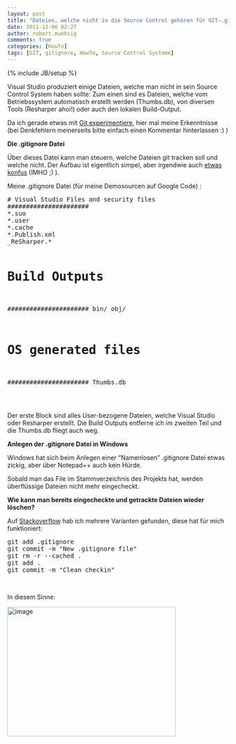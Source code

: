 ```yaml
---
layout: post
title: "Dateien, welche nicht in die Source Control gehören für GIT–.gitignore für bin/obj & co."
date: 2011-12-06 02:27
author: robert.muehsig
comments: true
categories: [HowTo]
tags: [GIT, gitignore, HowTo, Source Control Systeme]
---
```

{% include JB/setup %}
<p>Visual Studio produziert einige Dateien, welche man nicht in sein Source Control System haben sollte: Zum einen sind es Dateien, welche vom Betriebssystem automatisch erstellt werden (Thumbs.db), von diversen Tools (Resharper ahoi!) oder auch den lokalen Build-Output.</p> <p>Da ich gerade etwas mit <a href="{{BASE_PATH}}/2011/08/05/einstieg-in-git-fr-net-entwickler/">Git experimentiere</a>, hier mal meine Erkenntnisse (bei Denkfehlern meinerseits bitte einfach einen Kommentar hinterlassen :) )</p> <p><strong>Die .gitignore Datei</strong></p> <p>Über dieses Datei kann man steuern, welche Dateien git tracken soll und welche nicht. Der Aufbau ist eigentlich simpel, aber irgendwie auch <a href="http://stackoverflow.com/questions/1470572/gitignore-ignore-any-bin-directory">etwas konfus</a> (IMHO ;) ).</p> <p>Meine .gitignore Datei (für meine Demosourcen auf Google Code) :</p> <div style="padding-bottom: 0px; margin: 0px; padding-left: 0px; padding-right: 0px; display: inline; float: none; padding-top: 0px" id="scid:812469c5-0cb0-4c63-8c15-c81123a09de7:5414a39c-9da4-453a-b56c-98c41a7b44d2" class="wlWriterEditableSmartContent"><pre name="code" class="c#"># Visual Studio Files and security files
######################
*.suo
*.user
*.cache
*.Publish.xml
_ReSharper.*

# Build Outputs
######################
bin/
obj/

# OS generated files #
######################
Thumbs.db</pre></div>
<p>&nbsp;</p>


<p>Der erste Block sind alles User-bezogene Dateien, welche Visual Studio oder Resharper erstellt. Die Build Outputs entferne ich im zweiten Teil und die Thumbs.db fliegt auch weg.</p>
<p><strong>Anlegen der .gitignore Datei in Windows</strong></p>
<p>Windows hat sich beim Anlegen einer “Namenlosen” .gitignore Datei etwas zickig, aber über Notepad++ auch kein Hürde.</p>
<p>Sobald man das File im Stammverzeichnis des Projekts hat, werden überflüssige Dateien nicht mehr eingecheckt.</p>
<p><strong>Wie kann man bereits eingecheckte und getrackte Dateien wieder löschen?</strong></p>
<p>Auf <a href="http://stackoverflow.com/questions/1139762/gitignore-file-not-ignoring">Stackoverflow</a> hab ich mehrere Varianten gefunden, diese hat für mich funktioniert:</p>
<div style="padding-bottom: 0px; margin: 0px; padding-left: 0px; padding-right: 0px; display: inline; float: none; padding-top: 0px" id="scid:812469c5-0cb0-4c63-8c15-c81123a09de7:127c17f4-3582-4af5-b738-986994bf46f0" class="wlWriterEditableSmartContent"><pre name="code" class="c#">git add .gitignore
git commit -m "New .gitignore file"
git rm -r --cached .
git add .
git commit -m "Clean checkin"</pre></div>
<p>&nbsp;</p>
<p>In diesem Sinne:</p>
<p><a href="{{BASE_PATH}}/assets/wp-images/image1422.png"><img style="background-image: none; border-bottom: 0px; border-left: 0px; padding-left: 0px; padding-right: 0px; display: inline; border-top: 0px; border-right: 0px; padding-top: 0px" title="image" border="0" alt="image" src="{{BASE_PATH}}/assets/wp-images/image_thumb600.png" width="383" height="295"></a></p>
